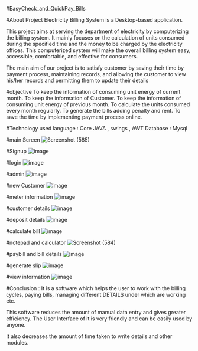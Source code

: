 #EasyCheck_and_QuickPay_Bills


#About Project
Electricity Billing System is a Desktop-based application.

This project aims at serving the department of electricity by computerizing the billing system.
It mainly focuses on the calculation of units consumed during the specified time and the money to be charged by the electricity offices. 
 This computerized system will make the overall billing system easy, accessible, comfortable, and effective for consumers. 

The main aim of our project is to satisfy customer by saving their time by payment process, maintaining records, and allowing the customer to view his/her records and permitting them to update their details

#objective
To keep the information of consuming unit energy of current month. 
To keep the information of Customer. 
To keep the information of consuming unit energy of previous month. 
To calculate the units consumed every month regularly. 
To generate the bills adding penalty and rent. 
To save the time by implementing payment process online. 

#Technology used
language : Core JAVA , swings , AWT
Database : Mysql 

#main Screen
![Screenshot (585)](https://github.com/Sailza/Generate-Electricity-Bills/assets/97443167/16f3d956-3a78-422f-82d3-0bb87877d3ff)

#Signup
![image](https://github.com/Sailza/Generate-Electricity-Bills/assets/97443167/e3aba7f3-e8d1-4ab7-8fac-a27e39ad46e7)

#login
![image](https://github.com/Sailza/Generate-Electricity-Bills/assets/97443167/7406b730-c95e-4a0b-9fee-f1493a58a40a)

#admin
![image](https://github.com/Sailza/Generate-Electricity-Bills/assets/97443167/6fc6278c-3b0f-40f8-8493-970849c15c89)

#new Customer 
![image](https://github.com/Sailza/Generate-Electricity-Bills/assets/97443167/db73c40d-2ad0-4733-8c99-29b8cc82e7ef)

#meter information 
![image](https://github.com/Sailza/Generate-Electricity-Bills/assets/97443167/9df3e976-da3a-4f5f-a6cc-9885189dabe3)

#customer details 
![image](https://github.com/Sailza/Generate-Electricity-Bills/assets/97443167/41a39755-7148-43ae-988a-e5366020f57b)

#deposit details 
![image](https://github.com/Sailza/Generate-Electricity-Bills/assets/97443167/77df4a6a-3e92-45b6-94cc-c49fa70576eb)

#calculate bill
![image](https://github.com/Sailza/Generate-Electricity-Bills/assets/97443167/74e97cca-0380-4f39-9871-f046af11e7e7)

#notepad and calculator 
![Screenshot (584)](https://github.com/Sailza/Generate-Electricity-Bills/assets/97443167/2b80afc9-5193-4e39-81ce-6ecb434a04a5)

#paybill and bill details 
![image](https://github.com/Sailza/Generate-Electricity-Bills/assets/97443167/89a3c460-e339-4e95-acdb-4b5d4f5152b8)

#generate slip
![image](https://github.com/Sailza/Generate-Electricity-Bills/assets/97443167/d7b7be09-298d-4ad4-8787-1682faf9226c)

#view information 
![image](https://github.com/Sailza/Generate-Electricity-Bills/assets/97443167/f2fcfb24-f95b-49ab-883d-7da17db2d841)

#Conclusion :
It is a software which helps the user to work with the billing cycles,
paying bills, managing different DETAILS under which are working etc.

This software reduces the amount of manual data entry and gives
greater efficiency. The User Interface of it is very friendly and can be easily
used by anyone.

It also decreases the amount of time taken to write details and other modules.













